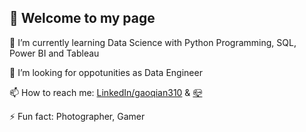## 👋  Welcome to my page

<!--
**gaoqian310/gaoqian310** is a ✨ _special_ ✨ repository because its `README.md` (this file) appears on your GitHub profile.

Here are some ideas to get you started:-->

🌱 I’m currently learning Data Science with Python Programming, SQL, Power BI and Tableau

🤔 I’m looking for oppotunities as Data Engineer

📫 How to reach me: [LinkedIn/gaoqian310](https://www.linkedin.com/in/gaoqian310/) & [📪](mailto:gaoqian310@gmail.com)

⚡ Fun fact: Photographer, Gamer

